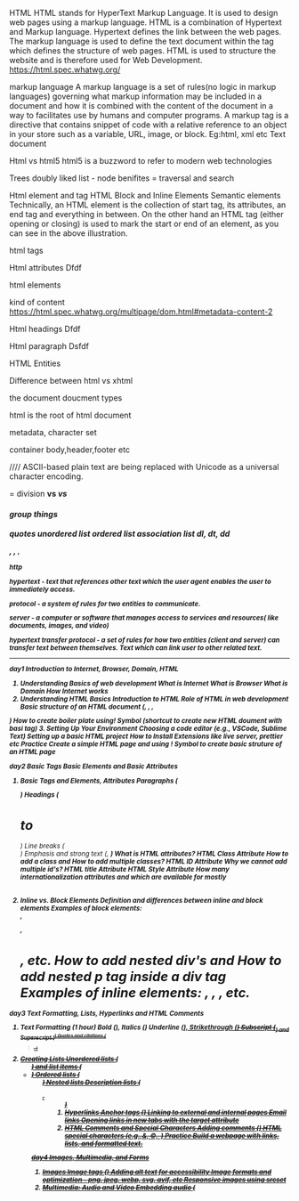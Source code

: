 HTML
HTML stands for HyperText Markup Language. It is used to design web pages using a markup language. HTML is a combination of Hypertext and Markup language. Hypertext defines the link between the web pages. The markup language is used to define the text document within the tag which defines the structure of web pages. HTML is used to structure the website and is therefore used for Web Development.
https://html.spec.whatwg.org/

markup language
A markup language is a set of rules(no logic in markup languages) governing what markup information may be included in a document and how it is combined with the content of the document in a way to facilitates use by humans and computer programs.
A markup tag is a directive that contains snippet of code with a relative reference to an object in your store such as a variable, URL, image, or block.
Eg:html, xml etc
Text document

Html vs html5
html5 is a buzzword to refer to modern web technologies

Trees
doubly liked list - node
benifites = traversal and search

Html element and tag
HTML Block and Inline Elements
Semantic elements 
Technically, an HTML element is the collection of start tag, its attributes, an end tag and everything in between. On the other hand an HTML tag (either opening or closing) is used to mark the start or end of an element, as you can see in the above illustration.


html tags

Html attributes 
Dfdf

html elements


kind of content
https://html.spec.whatwg.org/multipage/dom.html#metadata-content-2

Html headings
Dfdf


Html paragraph
Dsfdf

HTML Entities

Difference between html vs xhtml

the document
doucment types

html is the root of html document

metadata, character set


container body,header,footer etc

////
ASCII-based plain text are being replaced with Unicode as a universal character encoding.
<div> = division
<b> vs <strong>
<em> vs <i>

#### group things
quotes
unordered list
ordered list
association list dl, dt, dd


<em>, <strong>, <small>, <br>

<!--- --->

<span>

http

hypertext - text that references other text which the user agent enables the user to immediately access.

protocol - a system of rules for two entities to communicate.

server - a computer or software that manages access to services and resources( like documents, images, and video)

hypertext transfer protocol - a set of rules for how two entities (client and server) can transfer text between themselves. Text which can link user to other related text.

-------------------


day1
Introduction to Internet, Browser, Domain, HTML
1. Understanding Basics of web development
What is Internet
What is Browser
What is Domain
How Internet works
2. Understanding HTML Basics
Introduction to HTML
Role of HTML in web development
Basic structure of an HTML document (<!DOCTYPE html>, <html>, <head>,
<body>)
How to create boiler plate using! Symbol (shortcut to create new HTML
doument with basi tag)
3. Setting Up Your Environment
Choosing a code editor (e.g., VSCode, Sublime Text)
Setting up a basic HTML project
How to Install Extensions like live server, prettier etc
Practice
Create a simple HTML page and using ! Symbol to create basic struture of an
HTML page

day2
Basic Tags Basic Elements and Basic Attributes
1. Basic Tags and Elements, Attributes
Paragraphs (<p>)
Headings (<h1> to <h6>)
Line breaks (<br>)
Emphasis and strong text (<em>, <strong>)
What is HTML attributes?
HTML Class Attribute
How to add a class and How to add multiple classes?
HTML ID Attribute
Why we cannot add multiple id's?
HTML title Attribute
HTML Style Attribute
How many internationalization attributes and which are available for mostly
2. Inline vs. Block Elements
Definition and differences between inline and block elements
Examples of block elements: <div>, <p>, <h1>, etc.
How to add nested div's and How to add nested p tag inside a div tag
Examples of inline elements: <span>, <a>, <img>, etc.

day3
Text Formatting, Lists, Hyperlinks and HTML Comments
1. Text Formatting (1 hour)
Bold (<b>), Italics (<i>)
Underline (<u>), Strikethrough (<s>)
Subscript (<sub>) and Superscript (<sup>)
Quotes and citations (<blockquote>, <cite>)
2. Creating Lists
Unordered lists (<ul>) and list items (<li>)
Ordered lists (<ol>)
Nested lists
Description lists (<dl>, <dt> <dd>)
3. Hyperlinks
Anchor tags (<a>)
Linking to external and internal pages
Email links
Opening links in new tabs with the target attribute
4. HTML Comments and Special Characters
Adding comments (<!-- Comment here -->)
HTML special characters (e.g.,&amp;, &copy;, &nbsp;)
Practice
Build a webpage with links, lists, and formatted text.

day4
Images, Multimedia, and Forms
1. Images
Image tags (<img>)
Adding alt text for accessibility
Image formats and optimization - png, jpeg, webp, svg, avif, etc
Responsive images using srcset
2. Multimedia: Audio and Video
Embedding audio (<audio>)
Embedding video (<video>)
Using the <embed>, <object>, and <iframe> tags
HTML Forms and Advanced form
3. Forms
Form tags (<form>, <input>, <textarea>, <button>)
Input types: text, password, checkbox, radio, etc.
Labels and fieldsets
Form validation basics
1. Advanced HTML Forms
Form validation techniques
Understanding of <datalist>, <fieldset>, <legend>, <optgroup>, <option>,
<output> and <select> tags.
Practice
Design a webpage that includes images, videos, and audio
Build a complex form with validation

day5
Tables
Table tags (<table>, <tr>, <td>, <th>, etc)
Adding borders and styling
Colspan and Rowspan
Understanding of new Table tags <col>, <colgroup>, <thead>, <tbody> and
tfoot> HTML tags.
Practice
Create a table with contents atleast 3 rows and 3 columns
Creating complex tables including new Table tags.

day6
Semantic HTML and HTML5 Features
1. Semantic HTML
Importance of semantic HTML
Semantic elements: <article>, <section>, <aside>, <nav>, <footer> etc
HTML5 semantic tags and their roles in SEO
2. HTML5 Features
New input types: date, color, range, etc.
Placeholder and required attributes
Datalist element for suggestions
Using <progress> and <meter> elements
Practice
Create a webpage with semantic HTML elements and HTML5 input types.


Good to Cover
1.SVG Graphics
Introduction to Scalable Vector Graphics (SVG)
Basic SVG shapes and elements
Embedding SVG into HTML
Styling SVG with CSS
2. Canvas Element
Introduction to <canvas>
Drawing shapes with JavaScript
Basic animations
Comparison of SVG and Canvas
3. HTML Best Practices and Optimization
Writing clean and maintainable code
Using comments effectively
Code validation and debugging
Performance optimization techniques
4.What is SEO, How to implement
5.Language ISO code
6.URL Encoding
7.HTML Layout
8.HTML API (Geo Location, Drag & Drop, Web worker, Web Socket, Web
Storage etc I

